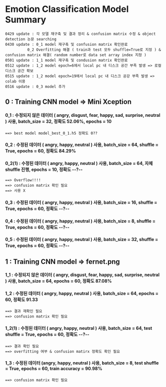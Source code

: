 # Emotion Classification Model Summary
	0429 update : 각 모델 재구축 및 결과 정리 & confusion matrix 수정 & object detection 논문 searching
	0430 update : 0_1 model 재구축 및 confusion matrix 확인완료
		      0_2 Overfitting 해결 ( train과 test 모두 shuffle=True로 지정 ) & confusion matrix 해결( random number로 data set array index 지정 )
	0501 update : 1_1 model 재구축 및 condusion matrix 확인완료
	0512 update : 1_2 model epoch=6에서 local pc 내 디스크 공간 부족 발생 => 로컬 디스크 공간 확보
	0515 update : 1_2 model epoch=19에서 local pc 내 디스크 공강 부족 발생 => colab 이용
	0516 update : 0_3 model 추가

## 0 : Training CNN model => Mini Xception

#### 0_1 : 수정되지 않은 데이터 ( angry, disgust, fear, happy, sad, surprise, neutral ) 사용, batch_size = 32, 정확도 52.06%, epochs = 10 
	==> best model model_best_0_1.h5 정확도 0??

#### 0_2 : 수정된 데이터 ( angry, happy, neutral ) 사용, batch_size = 64, shuffle = True, epochs = 60, 정확도 84.29%

#### 0_2(1) : 수정된 데이터 ( angry, happy, neutral ) 사용, batch_size = 64, 자체 shuffle 진행, epochs = 10, 정확도 --?--
	==> Overflow!!!!
	==> confusion matrix 확인 필요
	==> 사용 X

#### 0_3 : 수정된 데이터 ( angry, happy, neutral ) 사용, batch_size = 16, shuffle = True, epochs = 60, 정확도 --?--

#### 0_4 : 수정된 데이터 ( angry, happy, neutral ) 사용, batch_size = 8, shuffle = True, epochs = 60, 정확도 --?--

#### 0_5 : 수정된 데이터 ( angry, happy, neutral ) 사용, batch_size = 32, shuffle = True, epochs = 60, 정확도 --?--




## 1 : Training CNN model => fernet.png

#### 1_1 : 수정되지 않은 데이터 ( angry, disgust, fear, happy, sad, surprise, neutral ) 사용, batch_size = 64, epochs = 60, 정확도 87.08%

#### 1_2 : 수정된 데이터 ( angry, happy, neutral ) 사용, batch_size = 64, epochs = 60, 정확도 91.33
	==> 결과 재확인 필요
	==> confusion matrix 확인 필요

#### 1_2(1) : 수정된 데이터 ( angry, happy, neutral ) 사용, batch_size = 64, test shuffle = True, epochs = 60, 정확도 --?--
	==> 결과 확인 필요
	==> overfitting 여부 & confusion matirx 정확도 확인 필요

#### 1_3 : 수정된 데이터 (angry, happy, neutral ) 사용, batch_size = 8, test shuffle = True, epochs = 60, train accuracy = 90.98%
	==> confusion matrix 확인 필요
